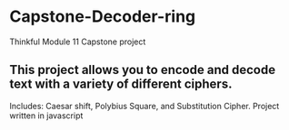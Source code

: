 # Capstone-Decoder-ring
Thinkful Module 11 Capstone project
## This project allows you to encode and decode text with a variety of different ciphers. 
Includes: Caesar shift, Polybius Square, and Substitution Cipher. Project written in javascript 
